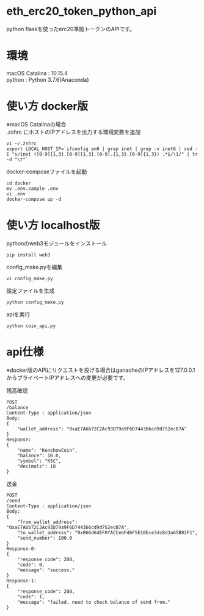 # eth_erc20_token_python_api
python flaskを使ったerc20準拠トークンのAPIです。  

# 環境
macOS Catalina : 10.15.4  
python : Python 3.7.6(Anaconda)  

# 使い方 docker版
※macOS Catalinaの場合  
.zshrc にホストのIPアドレスを出力する環境変数を追加  
```
vi ~/.zshrc
export LOCAL_HOST_IP=`ifconfig en0 | grep inet | grep -v inet6 | sed -E "s/inet ([0-9]{1,3}.[0-9]{1,3}.[0-9].{1,3}.[0-9]{1,3}) .*$/\1/" | tr -d "\t"`
```

docker-composeファイルを起動  
```
cd docker
mv .env.sample .env
vi .env
docker-compose up -d
```

# 使い方 localhost版
pythonのweb3モジュールをインストール  
```
pip install web3
```

config_make.pyを編集  
```
vi config_make.py
```

設定ファイルを生成  
```
python config_make.py
```

apiを実行  
```
python coin_api.py
```

# api仕様
※docker版のAPIにリクエストを投げる場合はganacheのIPアドレスを127.0.0.1からプライベートIPアドレスへの変更が必要です。  

残高確認  
```
POST
/balance
Content-Type : application/json
Body:
{
	"wallet_address": "0xaE7A6b72C2Ac93D79a9F6D744366cd9d752ecB7A"
}
Response:
{   
    "name": "KenshowCoin", 
    "balance": 10.0, 
    "symbol": "KSC", 
    "decimals": 18
}
```

送金  
```
POST
/send
Content-Type : application/json
Body:
{
	"from_wallet_address": "0xaE7A6b72C2Ac93D79a9F6D744366cd9d752ecB7A",
	"to_wallet_address": "0xB66d64EF0fACCebFd6F5E10Ece3dcBd3a65B82F1",
	"send_number": 100.0
}
Response-0:
{
    "response_code": 200,
    "code": 0,
    "message": "success."
}
Response-1:
{
    "response_code": 200,
    "code": 1,
    "message": "failed. need to check balance of send from."
}
```
